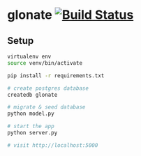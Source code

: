 # glonate [![Build Status](https://travis-ci.org/agnaite/glonate.svg?branch=master)](https://travis-ci.org/agnaite/glonate)


## Setup

```bash
virtualenv env
source venv/bin/activate

pip install -r requirements.txt

# create postgres database
createdb glonate

# migrate & seed database
python model.py

# start the app
python server.py

# visit http://localhost:5000
```
